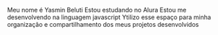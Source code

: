 Meu nome é Yasmin Beluti 
Estou estudando no Alura 
Estou me desenvolvendo na linguagem javascript
Ytilizo esse espaço para minha organização e compartilhamento dos meus projetos desenvolvidos 
